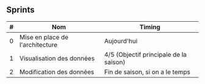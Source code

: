 ## Sprints

|#|Nom|Timing|
|-|---|------|
|0|Mise en place de l'architecture|Aujourd'hui|
|1|Visualisation des données|4/5 (Objectif principale de la saison)|
|2|Modification des données|Fin de saison, si on a le temps|